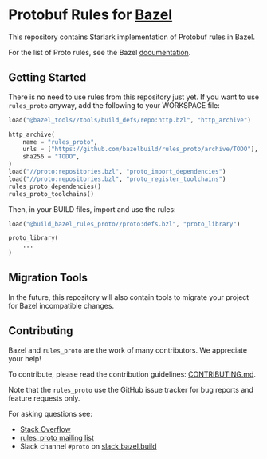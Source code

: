 # Protobuf Rules for [Bazel](https://bazel.build)

This repository contains Starlark implementation of Protobuf rules in Bazel.

For the list of Proto rules, see the Bazel
[documentation](https://docs.bazel.build/versions/master/be/overview.html).

## Getting Started

There is no need to use rules from this repository just yet. If you want to use
`rules_proto` anyway, add the following to your WORKSPACE file:

```python
load("@bazel_tools//tools/build_defs/repo:http.bzl", "http_archive")

http_archive(
    name = "rules_proto",
    urls = ["https://github.com/bazelbuild/rules_proto/archive/TODO"],
    sha256 = "TODO",
)
load("//proto:repositories.bzl", "proto_import_dependencies")
load("//proto:repositories.bzl", "proto_register_toolchains")
rules_proto_dependencies()
rules_proto_toolchains()
```

Then, in your BUILD files, import and use the rules:

```python
load("@build_bazel_rules_proto//proto:defs.bzl", "proto_library")

proto_library(
    ...
)
```

## Migration Tools

In the future, this repository will also contain tools to migrate your project
for Bazel incompatible changes.

## Contributing

Bazel and `rules_proto` are the work of many contributors.
We appreciate your help!

To contribute, please read the contribution guidelines:
[CONTRIBUTING.md](https://github.com/bazelbuild/rules_proto/blob/master/CONTRIBUTING.md).

Note that the `rules_proto` use the GitHub issue tracker for bug reports and
feature requests only.

For asking questions see:

* [Stack Overflow](https://stackoverflow.com/questions/tagged/bazel)
* [rules_proto mailing list](https://groups.google.com/forum/#!forum/proto-bazel-discuss)
* Slack channel `#proto` on [slack.bazel.build](https://slack.bazel.build)
